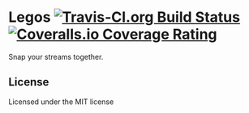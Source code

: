 # Legos [![Travis-CI.org Build Status](https://img.shields.io/travis/Qix-/node-legos.svg?style=flat-square)](https://travis-ci.org/Qix-/node-legos) [![Coveralls.io Coverage Rating](https://img.shields.io/coveralls/Qix-/node-legos.svg?style=flat-square)](https://coveralls.io/r/Qix-/node-legos)
Snap your streams together.

## License
Licensed under the MIT license
